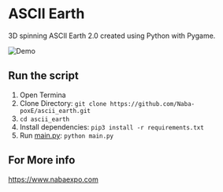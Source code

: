# ASCII Earth
3D spinning ASCII Earth 2.0 created using Python with Pygame.

![Demo](https://i.imgur.com/D6qCzId.gif)

## Run the script
 
 1. Open Termina
 2. Clone Directory: ```git clone https://github.com/Naba-poxE/ascii_earth.git```
 3. ```cd ascii_earth```
 4. Install dependencies:   ```pip3 install -r requirements.txt```
 5. Run [main.py](main.py): `python main.py`

## For More info

https://www.nabaexpo.com
